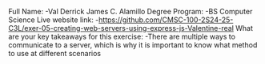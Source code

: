 Full Name:
-Val Derrick James C. Alamillo
Degree Program:
-BS Computer Science
Live website link:
-https://github.com/CMSC-100-2S24-25-C3L/exer-05-creating-web-servers-using-express-js-Valentine-real
What are your key takeaways for this exercise:
-There are multiple ways to communicate to a server, which is why it is important to know what method to use at different scenarios